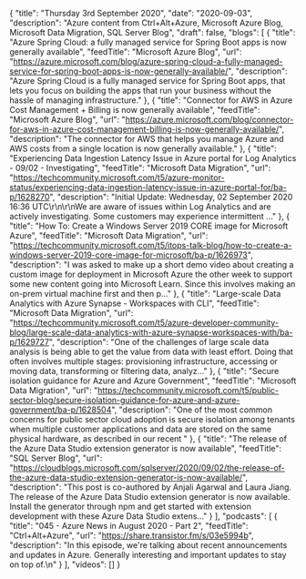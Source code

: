 {
  "title": "Thursday 3rd September 2020",
  "date": "2020-09-03",
  "description": "Azure content from Ctrl+Alt+Azure, Microsoft Azure Blog, Microsoft Data Migration, SQL Server Blog",
  "draft": false,
  "blogs": [
    {
      "title": "Azure Spring Cloud: a fully managed service for Spring Boot apps is now generally available",
      "feedTitle": "Microsoft Azure Blog",
      "url": "https://azure.microsoft.com/blog/azure-spring-cloud-a-fully-managed-service-for-spring-boot-apps-is-now-generally-available/",
      "description": "Azure Spring Cloud is a fully managed service for Spring Boot apps, that lets you focus on building the apps that run your business without the hassle of managing infrastructure."
    },
    {
      "title": "Connector for AWS in Azure Cost Management + Billing is now generally available",
      "feedTitle": "Microsoft Azure Blog",
      "url": "https://azure.microsoft.com/blog/connector-for-aws-in-azure-cost-management-billing-is-now-generally-available/",
      "description": "The connector for AWS that helps you manage Azure and AWS costs from a single location is now generally available."
    },
    {
      "title": "Experiencing Data Ingestion Latency Issue in Azure portal for Log Analytics - 09/02 - Investigating",
      "feedTitle": "Microsoft Data Migration",
      "url": "https://techcommunity.microsoft.com/t5/azure-monitor-status/experiencing-data-ingestion-latency-issue-in-azure-portal-for/ba-p/1628270",
      "description": "Initial Update: Wednesday, 02 September 2020 16:36 UTC\r\n\r\nWe are aware of issues within Log Analytics and are actively investigating. Some customers may experience intermittent ..."
    },
    {
      "title": "How To: Create a Windows Server 2019 CORE image for Microsoft Azure",
      "feedTitle": "Microsoft Data Migration",
      "url": "https://techcommunity.microsoft.com/t5/itops-talk-blog/how-to-create-a-windows-server-2019-core-image-for-microsoft/ba-p/1626973",
      "description": "I was asked to make up a short demo video about creating a custom image for deployment in Microsoft Azure the other week to support some new content going into Microsoft Learn. Since this involves making an on-prem virtual machine first and then p..."
    },
    {
      "title": "Large-scale Data Analytics with Azure Synapse - Workspaces with CLI",
      "feedTitle": "Microsoft Data Migration",
      "url": "https://techcommunity.microsoft.com/t5/azure-developer-community-blog/large-scale-data-analytics-with-azure-synapse-workspaces-with/ba-p/1629727",
      "description": "One of the challenges of large scale data analysis is being able to get the value from data with least effort. Doing that often involves multiple stages: provisioning infrastructure, accessing or moving data, transforming or filtering data, analyz..."
    },
    {
      "title": "Secure isolation guidance for Azure and Azure Government",
      "feedTitle": "Microsoft Data Migration",
      "url": "https://techcommunity.microsoft.com/t5/public-sector-blog/secure-isolation-guidance-for-azure-and-azure-government/ba-p/1628504",
      "description": "One of the most common concerns for public sector cloud adoption is secure isolation among tenants when multiple customer applications and data are stored on the same physical hardware, as described in our recent "
    },
    {
      "title": "The release of the Azure Data Studio extension generator is now available",
      "feedTitle": "SQL Server Blog",
      "url": "https://cloudblogs.microsoft.com/sqlserver/2020/09/02/the-release-of-the-azure-data-studio-extension-generator-is-now-available/",
      "description": "This post is co-authored by Anjali Agarwal and Laura Jiang. The release of the Azure Data Studio extension generator is now available. Install the generator through npm and get started with extension development with these Azure Data Studio extens..."
    }
  ],
  "podcasts": [
    {
      "title": "045 - Azure News in August 2020 - Part 2",
      "feedTitle": "Ctrl+Alt+Azure",
      "url": "https://share.transistor.fm/s/03e5994b",
      "description": "In this episode, we're talking about recent announcements and updates in Azure. Generally interesting and important updates to stay on top of.\n"
    }
  ],
  "videos": []
}